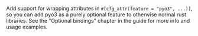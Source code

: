 Add support for wrapping attributes in `#[cfg_attr(feature = "pyo3", ...)]`, so you can add pyo3 as a purely optional feature to otherwise normal rust libraries. See the "Optional bindings" chapter in the guide for more info and usage examples.